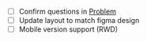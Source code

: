 - [ ] Confirm questions in [Problem](PROBLEM.md)
- [ ] Update layout to match figma design
- [ ] Mobile version support (RWD)
